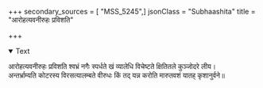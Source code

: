 +++
secondary_sources = [ "MSS_5245",]
jsonClass = "Subhaashita"
title = "आरोहत्यवनीरुहः प्रविशति"

+++

<details open><summary>Text</summary>

आरोहत्यवनीरुहः प्रविशति श्वभ्रं नगैः स्पर्धते खं व्यालेधि विचेष्टते क्षितितले कुञ्जोदरे लीय।  
अन्तर्भ्राम्यति कोटरस्य विरसत्यालम्बते वीरुधः किं तद् यन्न करोति मारुतवशं यातह् कृशानुर्वने॥
</details>
